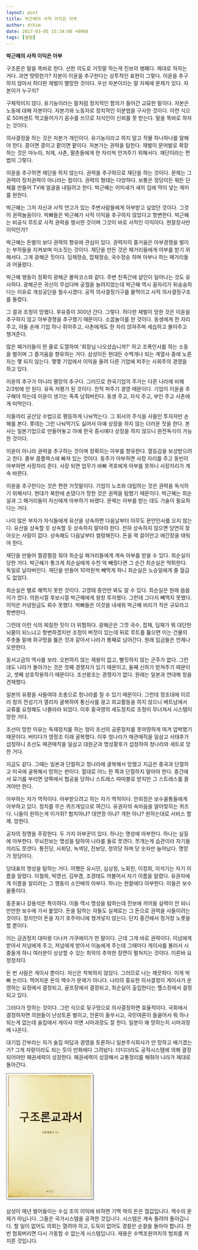 ```yaml
---
layout: post
title: 박근혜의 사적 이익은 아부
author: drkim
date: 2017-03-05 15:34:00 +0900
tags: [컬럼]
---
```

**박근혜의 사적 이익은 아부**

  


구조론은 말을 똑바로 한다. 선한 의도로 거짓말 하는게 진보의 병폐다. 제대로 하자는 거다. 과연 떳떳한가? 자본이 이윤을 추구한다는 상투적인 표현이 그렇다. 이윤을 추구하지 않아서 허다한 재벌이 멸망한 것이다. 우선 자본이라는 말 자체에 문제가 있다. 자본이가 누구지? 

  


구체적이지 않다. 유기농이라는 말처럼 정치적인 함의가 들어간 교묘한 말이다. 자본은 노동에 대해 자본이다. 자본가와 노동자로 정치적인 이분법을 구사한 것이다. 이런 식으로 50퍼센트 먹고들어가기 꼼수를 쓰므로 지식인이 신뢰를 못 받는다. 말을 똑바로 하자는 것이다. 

  


의사결정을 하는 것은 자본가 개인이다. 유기농이라고 하지 말고 작물 하나하나를 말해야 한다. 콩이면 콩이고 팥이면 팥이다. 자본가는 권력을 탐한다. 재벌이 문어발로 확장하는 것은 마누라, 처제, 사촌, 팔촌들에게 한 자리씩 안겨주기 위해서다. 재단이라는 편법이 그렇다. 

  


이윤을 추구하면 재단을 하지 않는다. 권력을 추구하므로 재단을 하는 것이다. 문제는 그 권력이 정치권력이 아니라는 점이다. 권력의 형태는 다양하다. 보통은 정당이든 뭐든 단체를 만들어 TV에 얼굴을 내밀려고 한다. 박근혜는 어미새가 새끼 입에 먹이 넣는 재미를 원한다. 

  


박근혜는 그저 자신과 사적 연고가 있는 주변사람들에게 아부받고 싶었던 것이다. 그것이 권력놀음이다. 박빠들은 박근혜가 사적 이익을 추구하지 않았다고 항변한다. 박근혜는 비공식 루트로 사적 권력을 행사한 것이며 그것이 바로 사적인 이익이다. 현찰장사만 이익인가? 

  


박근혜는 돈벌이 보다 권력의 향유에 관심이 있다. 권력자의 즐거움은 아부경쟁을 벌이는 부하들을 지켜보며 미소짓는 것이다. 재단을 만든 것은 패거리들에게 아부를 받기 위해서다. 그게 광해군 짓이다. 딤채정승, 잡채정승, 국수정승 하며 아부나 하는 패거리들과 어울렸다. 

  


박근혜 행동이 정확히 광해군 몰락코스와 같다. 주변 친족간에 살인이 일어나는 것도 유사하다. 광해군은 귀신이 무섭다며 궁궐을 늘려지었는데 박근혜 역시 꿈자리가 뒤숭숭하다는 이유로 개성공단을 철수시켰다. 공적 의사결정기구를 물먹이고 사적 의사결정구조를 돌렸다. 

  


그 결과 조정이 망했다. 후유증이 300년 간다. 그렇다. 허다한 재벌이 망한 것은 이윤을 추구하지 않고 아부경쟁을 추구했기 때문이다. 소꿉놀이를 한 것이다. 동생에게 한 자리 주고, 아들 손에 기업 하나 쥐어주고, 사촌에게도 한 자리 앉혀주며 세습하고 몰아주고 챙겨준다. 

  


많은 패거리들이 한 줄로 도열하여 '회장님 나오셨습니까?' 하고 조폭인사를 하는 소동을 벌이며 그 즐거움을 향유하는 거다. 삼성이든 현대든 수백개나 되는 계열사 중에 노른자는 몇 되지 않는다. 몇몇 기업에서 이익을 올려 다른 기업에 퍼주는 사회주의 경영을 하고 있다. 

  


이윤의 추구가 아니라 멸망의 추구다. 그러므로 한국기업의 주가는 다른 나라에 비해 2/3밖에 안 된다. 유독 저평가 된 것이다. 친척 퍼주기 경영 때문이다. 기업이 이윤을 추구해야 하는데 이윤이 생기는 족족 남줘버린다. 동생 주고, 자식 주고, 부인 주고 사촌에게 떠먹인다. 

  


지들끼리 공산당 수법으로 평등하게 나눠먹는다. 그 회사의 주식을 사들인 투자자만 손해를 본다. 롯데는 그런 나눠먹기도 싫어서 아예 상장을 하지 않는 더러운 짓을 한다. 본사는 일본기업으로 만들어놓고 아예 한국 증시에다 상장을 하지 않으니 완전독식이 가능한 것이다. 

  


이윤이 아니라 권력을 추구하는 것이며 정확히는 아부를 향유한다. 열등감을 보상받으려고 한다. 졸부 콤플렉스에 빠져 있는 것이다. 동주가 아부하면 사장 자리를 주고 동빈이 아부하면 사장자리 준다. 사장 되면 업무가 바빠 격호에게 아부를 못하니 사장자리가 계속 바뀐다. 

  


이윤을 추구한다는 것은 편한 거짓말이다. 기업이 노조와 대립하는 것은 권력을 독식하기 위해서다. 현대가 북한에 손댔다가 망한 것은 권력을 탐했기 때문이다. 박근혜는 최순실과 그 패거리들이 자신에게 아부하기 바랬다. 문제는 아부를 받는 데도 기술이 필요하다는 거다. 

  


나이 많은 부자가 자식들에게 유산을 상속하면 다음날부터 아무도 문안인사를 오지 않는다. 유산을 상속할 듯 상속할 듯 상속하지 말아야 한다. 전혀 상속하지 않으면 당연히 찾아오는 사람이 없다. 상속해도 다음날부터 썰렁해진다. 돈을 꽉 끌어안고 애간장을 태워야 한다. 

  


재단을 만들어 찔끔찔끔 줘야 최순실 패거리들에게 계속 아부를 받을 수 있다. 최순실이 당한 거다. 박근혜가 통크게 최순실에게 수천 억 빼줬다면 그 순간 최순실은 먹튀한다. 독일로 날라버린다. 재단을 만들어 10억원씩 빼먹게 하니 최순실은 노승일에게 줄 월급도 없었다. 

  


최순실은 별로 해먹지 못한 것이다. 고영태 증언만 봐도 알 수 있다. 최순실은 원래 씀씀이가 컸다. 의원시절 후보시절 박근혜에게 왕창 투자했다. 그런데 그다지 빼먹지 못했다. 이익은 커녕원금도 회수 못했다. 박빠들은 이것을 내세워 박근혜 비리가 작은 규모라고 항변한다.

  


그런데 이런 식의 찌질한 짓이 더 위험하다. 광해군은 그깟 국수, 잡채, 딤채가 뭐 대단한 뇌물이 되느냐고 항변하겠지만 조정이 버젓이 있는데 뒤로 루트를 뚫으면 이는 건물의 주춧돌 밑에 쥐구멍을 뚫은 것과 같아서 나라가 통째로 넘어간다. 원래 임금들은 언제나 오판한다. 

  


동서고금의 역사를 보라. 오판하지 않는 제왕이 없고, 뻘짓하지 않는 군주가 없다. 그런데도 나라가 돌아가는 것은 첫째 경쟁자가 있기 때문이고, 둘째 신하가 받쳐주기 때문이고, 셋째 상호작용하기 때문이다. 조선왕조는 경쟁자가 없다. 원래는 일본과 연대해 청을 견제했다. 

  


일본의 유황을 사들여야 조총으로 청나라를 칠 수 있기 때문이다. 그런데 정조대에 이르러 청의 전성기가 열리자 굴복하여 통신사를 끊고 외교활동을 하지 않으니 베트남에서 교류를 요청해도 나몰라라 되었다. 이후 홍국영의 세도정치로 조정이 무너져서 시스템이 망한 거다. 

  


조선이 망한 이유는 독재정치를 하는 청이 조선의 공론정치를 못마땅하게 여겨 압박했기 때문이다. 버티다가 영정조 이래 굴복했다. 이후 청나라가 매관매직을 일삼고 서태후가 섭정하니 조선도 매관매직을 일삼고 대원군과 명성황후가 섭정하여 청나라와 세트로 망한 거다. 

  


지금도 같다. 그때는 일본과 단절하고 청나라에 굴복해서 망했고 지금은 중국과 단절하고 미국에 굴복해서 망하는 판이다. 절대로 어느 한 쪽과 단절하지 말아야 한다. 중간에서 묘기를 부리면 양쪽에서 협공을 당하니 스트레스 따따블로 받지만 그 스트레스를 즐겨야만 한다. 

  


아부하는 자가 역적이다. 아부받으려고 하는 자가 역적이다. 안희정은 보수꼴통들에게 아부하고 있다. 정치를 무슨 퀴즈게임으로 여긴다. 유권자의 속마음을 알아맞히는 퀴즈다. 니들이 원하는게 이거쥐? 협치아냐? 대연정 아냐? 개헌 아냐? 원하는대로 서비스 할께. 망한다. 

  


공자의 정명을 주장한다. 두 가지 아부꾼이 있다. 하나는 명성에 아부한다. 하나는 실질에 아부한다. 무뇌진보는 명성을 탐하여 나라를 둘로 쪼갠다. 쪼개는게 습관이라 자기들끼리도 쪼갠다. 통진당, 사회당, 녹색당, 진보당, 정의당 하며 당 숫자만 늘어났다. 명망가 정당이다. 

  


당대표의 명성을 탐하는 거다. 어쨌든 유시민, 심상정, 노회찬, 이정희, 이석기는 자기 이름을 알렸다. 이철희, 박영선, 김부겸, 조경태도 까불어서 자기 이름을 알렸다. 유권자에게 이름을 알리려는 그 행동이 소인배의 아부다. 하나는 현찰에다 아부한다. 이들은 보수꼴통이다. 

  


홍준표나 강용석은 특이하다. 이들 역시 명성을 탐하는데 진보에 끼어들 실력이 안 되니 만만한 보수에 가서 붙었다. 돈을 탐하는 자들도 실제로는 그 돈으로 권력을 사들이려는 것이다. 정치인이 돈을 자기 호주머니에 챙겨넣지 않는다. 단지 중간에서 정거장 노릇을 할 뿐이다. 

  


이는 금권정치 대마왕 다나카 가쿠에이가 한 말이다. 근데 그게 바로 권력이다. 이넘에게 받아서 저넘에게 주고, 저넘에게 받아서 이놈에게 주는데 그때마다 게이샤를 불러서 시중들게 하니 여러분이 상상할 수 있는 최악의 추악한 장면이 펼쳐지는 것이다. 이른바 요정정치다. 

  


돈 번 사람은 게이샤 뿐이다. 자신은 착복하지 않았다. 그러므로 나는 깨끗하다. 이게 박빠 논리다. 먹어치운 돈의 액수가 문제가 아니다. 나라의 중요한 의사결정이 게이샤가 운영하는 요정에서 결정되고, 골프장에서 결정되고, 최순실이 출입한다는 헬스장에서 결정되고 있다. 

  


그러다가 망하는 것이다. 그런 식으로 뒷구멍으로 의사결정하면 효율적이다. 국회에서 결정하자면 의원들이 난상토론 벌이고, 언론이 들쑤시고, 국민여론이 들끓어서 뭐 하나 되는게 없는데 술집에서 게이샤 끼면 시마과장도 잘 한다. 일본이 왜 망하는지 시마과장에 나온다. 

  


대기업 간부라는 자가 술집 마담과 경영을 토론하니 일본주식회사가 안 망하고 배기겠는가? 그게 자랑이라도 되는 듯이 만화에다 그려놨다. 더디더라도 공적시스템에 의해 결정되어야만 패권세력이 성장한다. 패권세력이 성장해서 교통정리를 해줘야 나라가 제대로 돌아간다. 

  



 ![](/files/attach/images/199/955/815/20170108_234810.jpg) 

  


삼성이 매년 벌어들이는 수십 조의 이익에 비하면 기백 억의 돈은 껌값입니다. 액수의 문제가 아닙니다. 그들은 국가시스템을 공격한 것입니다. 시스템은 계속 돌려야 돌아갑니다. 할 일이 없어도 의회는 열려야 하고, 도둑이 없어도 경찰은 순찰을 돌아야 합니다. 한 번 멈춰버리면 다시 가동할 수 없는게 시스템입니다. 재용은 수백조원어치의 범죄를 저지른 것입니다.